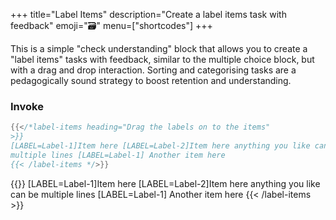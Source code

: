 +++
title="Label Items"
description="Create a label items task with feedback"
emoji="🗃️"
menu=["shortcodes"]
+++

This is a simple "check understanding" block that allows you to create a "label items" tasks with feedback, similar to the multiple choice block, but with a drag and drop interaction. Sorting and categorising tasks are a pedagogically sound strategy to boost retention and understanding.

### Invoke

```go
{{</*label-items heading="Drag the labels on to the items"
>}}
[LABEL=Label-1]Item here [LABEL=Label-2]Item here anything you like can be
multiple lines [LABEL=Label-1] Another item here
{{< /label-items */>}}
```

{{<label-items heading="Drag the labels on to the items">}}
[LABEL=Label-1]Item here [LABEL=Label-2]Item here anything you like can be
multiple lines [LABEL=Label-1] Another item here
{{< /label-items >}}
